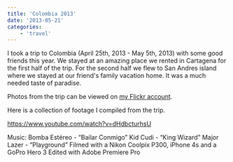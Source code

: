 ```yaml
---
title: 'Colombia 2013'
date: '2013-05-21'
categories:
    - 'travel'
---
```


I took a trip to Colombia (April 25th, 2013 - May 5th, 2013) with some good friends this year. We stayed at an amazing place we rented in Cartagena for the first half of the trip. For the second half we flew to San Andres island where we stayed at our friend's family vacation home. It was a much needed taste of paradise.

Photos from the trip can be viewed on [my Flickr account](https://www.flickr.com/photos/brianbehrens/sets/72157633474359838/).

Here is a collection of footage I compiled from the trip.

https://www.youtube.com/watch?v=dHdbcturhsU

Music: Bomba Estéreo - “Bailar Conmigo” Kid Cudi - “King Wizard” Major Lazer - “Playground” Filmed with a Nikon Coolpix P300, iPhone 4s and a GoPro Hero 3 Edited with Adobe Premiere Pro
